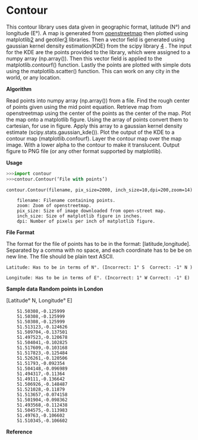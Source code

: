 Contour
=======

This contour library uses data given in geographic format, latitude (N°) and longitude (E°). A map is generated from [openstreetmap]([1]) then plotted using matplotlib[2] and geotiler[3] libraries. Then a vector field is generated using gaussian kernel density estimation(KDE) from the scipy library [4] . The input for the KDE are the points provided to the library, which were assigned to a numpy array (np.array()). Then this vector field is applied to the matplotlib.contourf() function. Lastly the points are plotted with simple dots using the matplotlib.scatter() function. This can work on any city in the world, or any location.     

**Algorithm**

Read points into numpy array (np.array()) from a file. 
Find the rough center of points given using the mid point equation. 
Retrieve map from openstreetmap using the center of the points as the center of the map.
Plot the map onto a matplotlib figure.
Using the array of points convert them to cartesian, for use in figure.
Apply this array to a gaussian kernel density estimate (scipy.stats.gaussian_kde()).
Plot the output of the KDE to a contour map (matplotlib.confourf).
Layer the contour map over the map image. With a lower alpha to the contour to make it translucent.
Output figure to PNG file (or any other format supported by matplotlib).  

**Usage**

```python
>>>import contour
>>>contour.Contour(‘File with points’)
```
```
contour.Contour(filename, pix_size=2000, inch_size=10,dpi=200,zoom=14)

	filename: Filename containing points.
	zoom: Zoom of openstreetmap.
	pix_size: Size of image downloaded from open-street map. 
	inch_size: Size of matplotlib figure in inches.
	dpi: Number of pixels per inch of matplotlib figure.
```


**File Format**

The format for the file of points has to be in the format: [latitude,longitude]. Separated by a  comma with no space, and each coordinate has to be be on new line. The file should be plain text ASCII.
	
	Latitude: Has to be in terms of N°. (Incorrect: 1° S  Correct: -1° N )
	
	Longitude: Has to be in terms of E°. (Incorrect: 1° W Correct: -1° E)


**Sample data Random points in London**
					
[Latitude° N, Longitude° E]
```
	51.50308,-0.125999
	51.50308,-0.125999
	51.50308,-0.125999
	51.513123,-0.124626
	51.509704,-0.137501
	51.497523,-0.120678
	51.504041,-0.102825
	51.517609,-0.103168
	51.517823,-0.125484
	51.526261,-0.120506
	51.51793,-0.092354
	51.504148,-0.096989
	51.494317,-0.11364
	51.49111,-0.136642
	51.506926,-0.148487
	51.521028,-0.11879
	51.513657,-0.074158
	51.501904,-0.098362
	51.493568,-0.112438
	51.504575,-0.113983
	51.49763,-0.106602
	51.510345,-0.106602
```
**Reference**
	
[1]: http://openstreetmap.org/ 
[2]: http://matplotlib.org/ 
[3]: http://wrobell.it-zone.org/geotiler/ 
[4]: http://www.scipy.org/
[5]: http://www.numpy.org/
